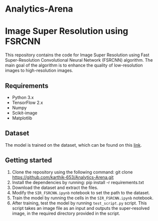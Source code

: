 # Analytics-Arena

# Image Super Resolution using FSRCNN

This repository contains the code for Image Super Resolution using Fast Super-Resolution Convolutional Neural Network (FSRCNN) algorithm. The main goal of the algorithm is to enhance the quality of low-resolution images to high-resolution images.

## Requirements

- Python 3.x
- TensorFlow 2.x
- Numpy
- Scikit-image
- Matplotlib

## Dataset

The model is trained on the dataset, which can be found on this [link](https://drive.google.com/file/d/1dIV6jJRQOaVbSeq9ynGm4QgWbzReaijZ/view).

## Getting started

1. Clone the repository using the following command: git clone https://github.com/karthik-653/Analytics-Arena.git
2. Install the dependencies by running: pip install -r requirements.txt
3. Download the dataset and extract the files.
4. Modify the `SIR_FSRCNN.ipynb` notebook to set the path to the dataset.
5. Train the model by running the cells in the `SIR_FSRCNN.ipynb` notebook.
6. After training, test the model by running `test_script.py` script. This script takes an image file as an input and outputs the super-resolved image, in the required directory provided in the script.
